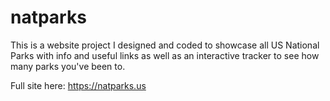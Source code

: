 # natparks
This is a website project I designed and coded to showcase all US National Parks with info and useful links as well as an interactive tracker to see how many parks you've been to.

Full site here:
https://natparks.us
